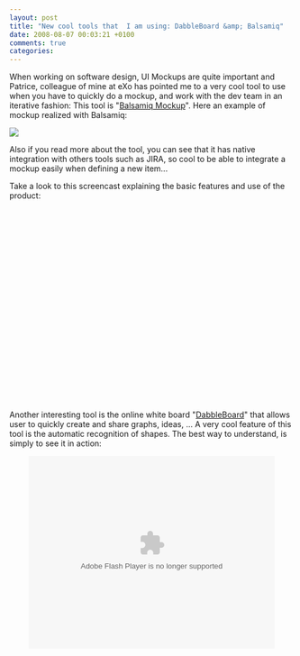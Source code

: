 ```yaml
---
layout: post
title: "New cool tools that  I am using: DabbleBoard &amp; Balsamiq"
date: 2008-08-07 00:03:21 +0100
comments: true
categories:
---
```

When working on software design, UI Mockups are quite important and Patrice, colleague of mine at eXo has pointed me to a very cool tool to use when you have to quickly do a mockup, and work with the dev team in an iterative fashion: This tool is "[Balsamiq Mockup](http://www.balsamiq.com/products/mockups)". Here an example of mockup realized with Balsamiq:

[![](http://www.balsamiq.com/images/myTunez.gif)](http://www.balsamiq.com/images/myTunez.gif)

Also if you read more about the tool, you can see that it has native integration with others tools such as JIRA, so cool to be able to integrate a mockup easily when defining a new item...

Take a look to this screencast explaining the basic features and use of the product:
<center>
<object height="344" width="425"><param name="movie" value="http://www.youtube.com/v/aJTuFRaIi_g&amp;color1=11645361&amp;color2=13619151&amp;fs=1"><param name="wmode" value="transparent"><param name="allowFullScreen" value="true"><embed src="http://www.youtube.com/v/aJTuFRaIi_g&amp;color1=11645361&amp;color2=13619151&amp;fs=1" type="application/x-shockwave-flash" allowfullscreen="true" wmode="transparent" height="344" width="425"></embed></object>
</center>

Another interesting tool is the online white board "[DabbleBoard](http://www.dabbleboard.com/main)" that allows user to quickly create and share graphs, ideas, ... A very cool feature of this tool is the automatic recognition of shapes. The best way to understand, is simply to see it in action:
<center>
<object classid="clsid:D27CDB6E-AE6D-11cf-96B8-444553540000" id="viddler" height="342" width="437"><param name="movie" value="http://www.viddler.com//simple_on_site/a95e1956"><param name="allowScriptAccess" value="always"><param name="allowFullScreen" value="true"><embed src="http://www.viddler.com//simple_on_site/a95e1956" type="application/x-shockwave-flash" allowscriptaccess="always" allowfullscreen="true" name="viddler" height="342" width="437"></embed></object>
</center>
